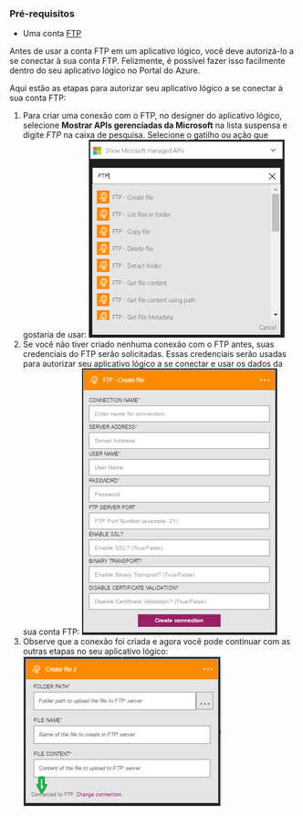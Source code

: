 ### Pré-requisitos

- Uma conta [FTP](https://wikipedia.org/wiki/File_Transfer_Protocol)


Antes de usar a conta FTP em um aplicativo lógico, você deve autorizá-lo a se conectar à sua conta FTP. Felizmente, é possível fazer isso facilmente dentro do seu aplicativo lógico no Portal do Azure.

Aqui estão as etapas para autorizar seu aplicativo lógico a se conectar à sua conta FTP:
1. Para criar uma conexão com o FTP, no designer do aplicativo lógico, selecione **Mostrar APIs gerenciadas da Microsoft** na lista suspensa e digite *FTP* na caixa de pesquisa. Selecione o gatilho ou ação que gostaria de usar: ![etapa de criação de conexão com o FTP](./media/connectors-create-api-ftp/ftp-1.png)
2. Se você não tiver criado nenhuma conexão com o FTP antes, suas credenciais do FTP serão solicitadas. Essas credenciais serão usadas para autorizar seu aplicativo lógico a se conectar e usar os dados da sua conta FTP: ![etapa de criação de conexão com o FTP](./media/connectors-create-api-ftp/ftp-2.png)
3. Observe que a conexão foi criada e agora você pode continuar com as outras etapas no seu aplicativo lógico: ![etapa de criação de conexão com o FTP](./media/connectors-create-api-ftp/ftp-3.png)

<!---HONumber=AcomDC_0727_2016-->